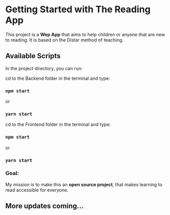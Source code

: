 # Getting Started with The Reading App

This project is a <strong>Wep App</strong> that aims to help children or anyone that are new to reading. It is based on the Distar method of teaching.

## Available Scripts

In the project directory, you can run:

cd to the Backend folder in the terminal and type:
### `npm start`
or
### `yarn start`

cd to the Frontend folder in the terminal and type:
### `npm start`
or
### `yarn start`

### Goal:
My mission is to make this an <strong>open source project</strong>, that makes learning to read accessible for everyone.

<h2>More updates coming...</h2>